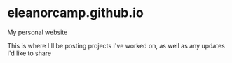 # eleanorcamp.github.io
My personal website

This is where I'll be posting projects I've worked on, as well as any updates I'd like to share

